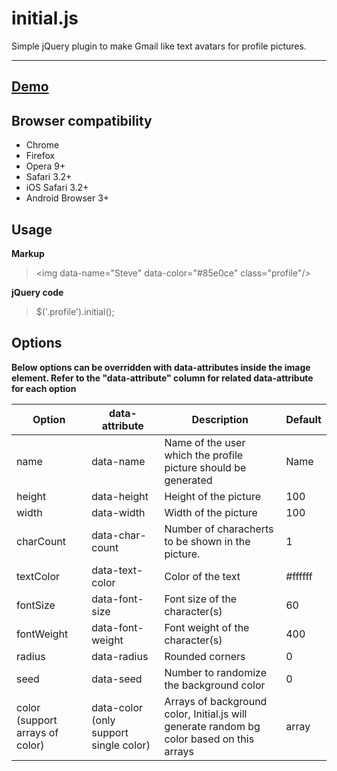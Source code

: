 **initial.js**
==========
Simple jQuery plugin to make Gmail like text avatars for profile pictures.

---

[Demo][1]
--
Browser compatibility
---

 - Chrome
 - Firefox
 - Opera 9+
 - Safari 3.2+
 - iOS Safari 3.2+
 - Android Browser 3+ 

Usage
--
 
**Markup**

>  &lt;img data-name=&quot;Steve&quot; data-color=&quot;#85e0ce&quot; class=&quot;profile&quot;/&gt;

**jQuery code**

 > $('.profile').initial(); 


  [1]: http://judelicio.us/initial.js/
  
  Options
--
**Below options can be overridden with data-attributes inside the image element. Refer to the "data-attribute" column for related data-attribute for each option**

| Option      | data-attribute   | Description                                                    | Default                                                                                            |
|-------------|------------------|----------------------------------------------------------------|----------------------------------------------------------------------------------------------------|
| name        | data-name        | Name of the user which the profile picture should be generated | Name                                                                                               |
| height      | data-height      | Height of the picture                                          | 100                                                                                                |
| width       | data-width       | Width of the picture                                           | 100                                                                                                |
| charCount   | data-char-count  | Number of characherts to be shown in the picture.              | 1                                                                                                  |
| textColor   | data-text-color  | Color of the text                                              | #ffffff                                                                                            |
| fontSize    | data-font-size   | Font size of the character(s)                                  | 60                                                                                                 |
| fontWeight  | data-font-weight | Font weight of the character(s)                                | 400                                                                                                |
| radius      | data-radius      | Rounded corners                                                | 0                                                                                                  |
| seed        | data-seed        | Number to randomize the background color                       | 0                                                                                                  |
| color (support arrays of color)       | data-color (only support single color)      | Arrays of background color, Initial.js will generate random bg color based on this arrays | array          |